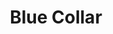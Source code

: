 ---
pid: ch360
title: Blue Collar
location_transcription: FDR Park
coordinates: "[-75.1860755, 39.9032631]"
zipcode: '19146'
gen_neighborhood: South Philadelphia
neighborhood: Graduate Hospital,Naval Square,Southwest Center City
outside_phl: 
age: '33'
age_range: 30-39
instagram: 
image_file_name: ch_360.jpg
proposal_transcription: Of a blue collar hard working city of people showing all different
  people working in different places of work
topic: Class Structure
topic_summary: '0'
type: Other No Form,Image
keywords_other: workers, labor
credit: Kahiem Burton
image_labels: 
twitter: 
facebook: 
permalink: "/monuments/ch360/"
layout: item-page
---